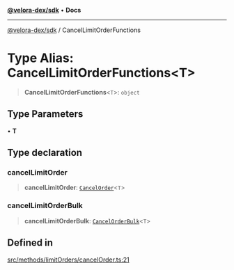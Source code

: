 [**@velora-dex/sdk**](../README.md) • **Docs**

***

[@velora-dex/sdk](../globals.md) / CancelLimitOrderFunctions

# Type Alias: CancelLimitOrderFunctions\<T\>

> **CancelLimitOrderFunctions**\<`T`\>: `object`

## Type Parameters

• **T**

## Type declaration

### cancelLimitOrder

> **cancelLimitOrder**: [`CancelOrder`](../-internal-/type-aliases/CancelOrder.md)\<`T`\>

### cancelLimitOrderBulk

> **cancelLimitOrderBulk**: [`CancelOrderBulk`](../-internal-/type-aliases/CancelOrderBulk.md)\<`T`\>

## Defined in

[src/methods/limitOrders/cancelOrder.ts:21](https://github.com/VeloraDEX/paraswap-sdk/blob/feat/velora/src/methods/limitOrders/cancelOrder.ts#L21)
